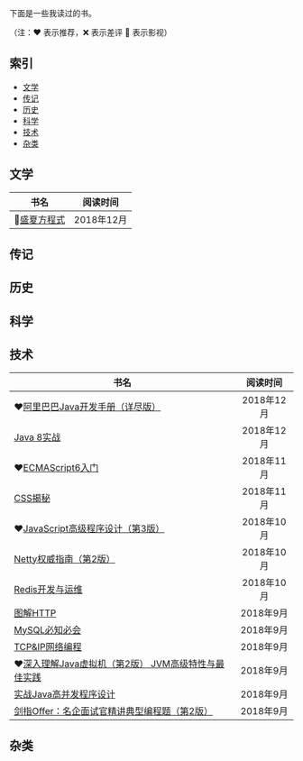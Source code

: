 下面是一些我读过的书。

（注：:heart: 表示推荐，:x: 表示差评 :movie_camera: 表示影视）

## 索引

- [文学](#文学)
- [传记](#传记)
- [历史](#历史)
- [科学](#科学)
- [技术](#技术)
- [杂类](#杂类)

## 文学

|书名|阅读时间|
|---|:-:|
|:movie_camera:[盛夏方程式](https://book.douban.com/subject/30317420/)|2018年12月|

## 传记

## 历史

## 科学

## 技术

|书名|阅读时间|
|---|:-:|
|:heart:[阿里巴巴Java开发手册（详尽版）](https://book.douban.com/subject/27605355/)|2018年12月|
|[Java 8实战](https://book.douban.com/subject/26772632/)|2018年12月|
|:heart:[ECMAScript6入门](https://book.douban.com/subject/25966265/)|2018年11月|
|[CSS揭秘](https://book.douban.com/subject/26745943/)|2018年11月|
|:heart:[JavaScript高级程序设计（第3版）](https://book.douban.com/subject/10546125/)|2018年10月|
|[Netty权威指南（第2版）](https://book.douban.com/subject/26663605/)|2018年10月|
|[Redis开发与运维](https://book.douban.com/subject/26971561/)|2018年10月|
|[图解HTTP](https://book.douban.com/subject/25863515/)|2018年9月|
|[MySQL必知必会](https://book.douban.com/subject/3354490/)|2018年9月|
|[TCP&IP网络编程](https://book.douban.com/subject/25911735/)|2018年9月|
|:heart:[深入理解Java虚拟机（第2版） JVM高级特性与最佳实践](https://book.douban.com/subject/24722612/)|2018年9月|
|[实战Java高并发程序设计](https://book.douban.com/subject/26663605/)|2018年9月|
|[剑指Offer：名企面试官精讲典型编程题（第2版）](https://book.douban.com/subject/27008702/)|2018年9月|

## 杂类
